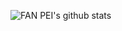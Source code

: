 ![FAN PEI's github stats](https://github-readme-stats.vercel.app/api?username=fanpei91&show_icons=true&theme=radical)
